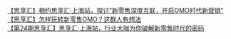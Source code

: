   
[【思享汇】相约思享汇·上海站，探讨“新零售深度互联，开启OMO时代新营销”](http://www.dianyue.me/archives/689/9owesnyv5t1p9ily/)  
[【思享汇】怎样玩转新零售OMO？这群人有想法](http://www.dianyue.me/archives/242/mwyn5h5do2l8cjzn/)  
[【第24期思享汇】思享汇·上海站，行业大咖为你破解新零售时代的密码](http://www.dianyue.me/archives/217/3u8j08qc9u6dzsd2/)